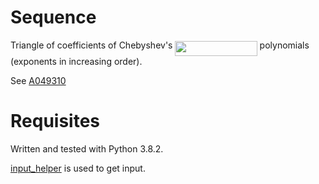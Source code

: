 # Sequence
Triangle of coefficients of Chebyshev's <img src="/sequence6/tex/0a35053be318af156d558d9177d8669d.svg?invert_in_darkmode&sanitize=true" align=middle width=131.23809434999998pt height=24.65753399999998pt/> polynomials (exponents in increasing order).

See [A049310](https://oeis.org/A049310)

# Requisites
Written and tested with Python 3.8.2.

[input_helper](https://github.com/XPhyro/input_helper) is used to get input.
